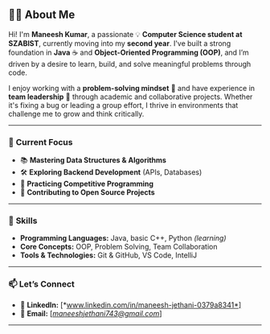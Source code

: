 ## 👨‍💻 **About Me**

Hi! I'm **Maneesh Kumar**, a passionate 💡 **Computer Science student at SZABIST**, currently moving into my **second year**. I've built a strong foundation in **Java** ☕ and **Object-Oriented Programming (OOP)**, and I’m driven by a desire to learn, build, and solve meaningful problems through code.

I enjoy working with a **problem-solving mindset** 🧠 and have experience in **team leadership** 🤝 through academic and collaborative projects. Whether it's fixing a bug or leading a group effort, I thrive in environments that challenge me to grow and think critically.

---

### 🚀 **Current Focus**

* 📚 **Mastering Data Structures & Algorithms**
* 🛠️ **Exploring Backend Development** (APIs, Databases)
* 🤖 **Practicing Competitive Programming**
* 🌱 **Contributing to Open Source Projects**

---

### 💼 **Skills**

* **Programming Languages:** Java, basic C++, Python *(learning)*
* **Core Concepts:** OOP, Problem Solving, Team Collaboration
* **Tools & Technologies:** Git & GitHub, VS Code, IntelliJ

---

### 📫 **Let’s Connect**

* 🔗 **LinkedIn:** \[*www.linkedin.com/in/maneesh-jethani-0379a8341*]
* 📧 **Email:** \[*[maneeshjethani743@gmail.com](mailto:maneeshjethani743@gmail.com)*]

---

